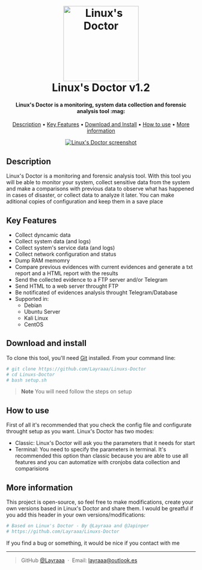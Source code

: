 
<h1 align="center">
  <br>
  <a href="https://github.com/Layraaa/Linuxs-Doctor"><img src="https://user-images.githubusercontent.com/107069518/216837233-852f0aa6-2d05-4239-bb91-21952d8d0220.png" alt="Linux's Doctor" width="200"></a>
  <br>
  Linux's Doctor v1.2
  <br>
</h1>

<h4 align="center">Linux's Doctor is a monitoring, system data collection and forensic analysis tool :mag:</h4>

<p align="center">
  <a href="#description">Description</a> •
  <a href="#key-features">Key Features</a> •
  <a href="#download-and-install">Download and Install</a> •
  <a href="#how-to-use">How to use</a> •
  <a href="#more-information">More information</a>
</p>

<div align="center">
  <a href="https://github.com/Layraaa/Linuxs-Doctor"><img src="https://user-images.githubusercontent.com/107069518/216837577-3a21083b-0a4a-4078-abe4-522028e7586d.png" alt="Linux's Doctor screenshot"></a>
</div>

## Description

Linux's Doctor is a monitoring and forensic analysis tool. With this tool you will be able to monitor your system, collect sensitive data from the system and make a comparisons with previous data to observe what has happened in cases of disaster, or collect data to analyze it later. You can make aditional copies of configuration and keep them in a save place

## Key Features

* Collect dyncamic data
* Collect system data (and logs)
* Collect system's service data (and logs)
* Collect network configuration and status
* Dump RAM memomry
* Compare previous evidences with current evidences and generate a txt report and a HTML report with the results
* Send the collected evidence to a FTP server and/or Telegram
* Send HTML to a web server throught FTP
* Be notificated of evidences analysis throught Telegram/Database
* Supported in:
  - Debian
  - Ubuntu Server
  - Kali Linux
  - CentOS

## Download and install

To clone this tool, you'll need [Git](https://git-scm.com) installed. From your command line:

```bash
# git clone https://github.com/Layraaa/Linuxs-Doctor
# cd Linuxs-Doctor
# bash setup.sh
```

> **Note**
> You will need follow the steps on setup


## How to use

First of all it's recommended that you check the config file and configurate throught setup as you want. Linux's Doctor has two modes:
* Classic: Linux's Doctor will ask you the parameters that it needs for start
* Terminal: You need to specify the parameters in terminal. It's recommended this option than classic because you are able to use all features and you can automatize with cronjobs data collection and comparisions

## More information

This project is open-source, so feel free to make modifications, create your own versions based in Linux's Doctor and share them. I would be greatful if you add this header in your own versions/modifications:

```bash
# Based on Linux's Doctor - By @Layraaa and @Japinper
# https://github.com/Layraaa/Linuxs-Doctor
```
If you find a bug or something, it would be nice if you contact with me

---

> GitHub [@Layraaa](https://github.com/Layraaa) &nbsp;&middot;&nbsp;
> Email: layraaa@outlook.es

